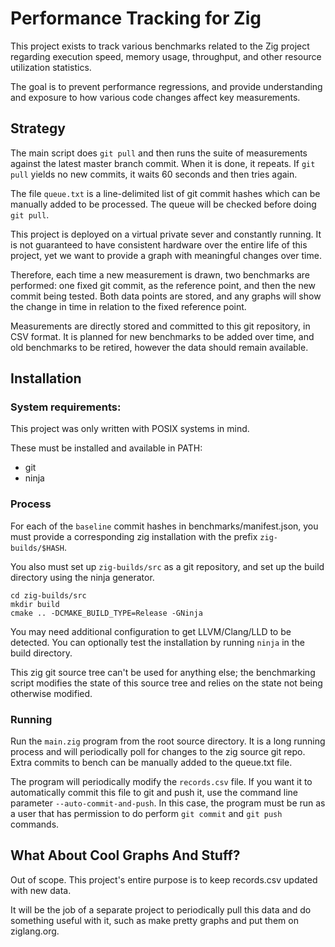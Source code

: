 # Performance Tracking for Zig

This project exists to track various benchmarks related to the Zig project
regarding execution speed, memory usage, throughput, and other resource
utilization statistics.

The goal is to prevent performance regressions, and provide understanding
and exposure to how various code changes affect key measurements.

## Strategy

The main script does `git pull` and then runs the suite of measurements against
the latest master branch commit. When it is done, it repeats. If `git pull`
yields no new commits, it waits 60 seconds and then tries again.

The file `queue.txt` is a line-delimited list of git commit hashes which can be
manually added to be processed. The queue will be checked before doing
`git pull`.

This project is deployed on a virtual private sever and constantly running.
It is not guaranteed to have consistent hardware over the entire life of this
project, yet we want to provide a graph with meaningful changes over time.

Therefore, each time a new measurement is drawn, two benchmarks are performed:
one fixed git commit, as the reference point, and then the new commit being
tested. Both data points are stored, and any graphs will show the change in
time in relation to the fixed reference point.

Measurements are directly stored and committed to this git repository, in CSV
format. It is planned for new benchmarks to be added over time, and old
benchmarks to be retired, however the data should remain available.

## Installation

### System requirements:

This project was only written with POSIX systems in mind.

These must be installed and available in PATH:

 * git
 * ninja

### Process

For each of the `baseline` commit hashes in benchmarks/manifest.json, you must
provide a corresponding zig installation with the prefix `zig-builds/$HASH`.

You also must set up `zig-builds/src` as a git repository, and set up the build
directory using the ninja generator.

```
cd zig-builds/src
mkdir build
cmake .. -DCMAKE_BUILD_TYPE=Release -GNinja
```

You may need additional configuration to get LLVM/Clang/LLD to be detected.
You can optionally test the installation by running `ninja` in the build
directory.

This zig git source tree can't be used for anything else; the benchmarking
script modifies the state of this source tree and relies on the state not being
otherwise modified.

### Running

Run the `main.zig` program from the root source directory. It is a long running
process and will periodically poll for changes to the zig source git repo.
Extra commits to bench can be manually added to the queue.txt file.

The program will periodically modify the `records.csv` file. If you want it to
automatically commit this file to git and push it, use the command line
parameter `--auto-commit-and-push`. In this case, the program must be run as a
user that has permission to do perform `git commit` and `git push` commands.

## What About Cool Graphs And Stuff?

Out of scope. This project's entire purpose is to keep records.csv updated with
new data.

It will be the job of a separate project to periodically pull this data and
do something useful with it, such as make pretty graphs and put them on
ziglang.org.
